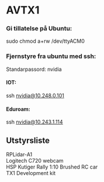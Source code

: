 # AVTX1

### Gi tillatelse på Ubuntu:

sudo chmod a+rw /dev/ttyACM0

### Fjernstyre fra ubuntu med ssh:
Standarpassord: nvidia
#### IOT:
ssh nvidia@10.248.0.101 
#### Eduroam:
ssh nvidia@10.243.1.114


## Utstyrsliste
RPLidar-A1  
Logitech C720 webcam  
HSP Kutiger Rally 1:10 Brushed RC car  
TX1 Development kit  
